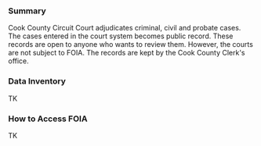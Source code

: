### Summary  
Cook County Circuit Court adjudicates criminal, civil and probate cases. The cases entered in the court system becomes public record. These records are open to anyone who wants to review them. However, the courts are not subject to FOIA. The records are kept by the Cook County Clerk's office. 


### Data Inventory
TK  


### How to Access FOIA
TK  